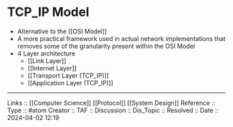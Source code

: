# TCP_IP Model

- Alternative to the [[OSI Model]]
- A more practical framework used in actual network implementations that removes some of the granularity present within the OSI Model
- 4 Layer architecture
	- [[Link Layer]]
	- [[Internet Layer]]
	- [[Transport Layer (TCP_IP)]]
	- [[Application Layer (TCP_IP)]]
---
Links :: [[Computer Science]] [[Protocol]] [[System Design]]
Reference ::
Type :: #atom
Creator ::
TAF ::
Discussion ::
Dis_Topic :: 
Resolved ::
Date :: 2024-04-02 12:19
